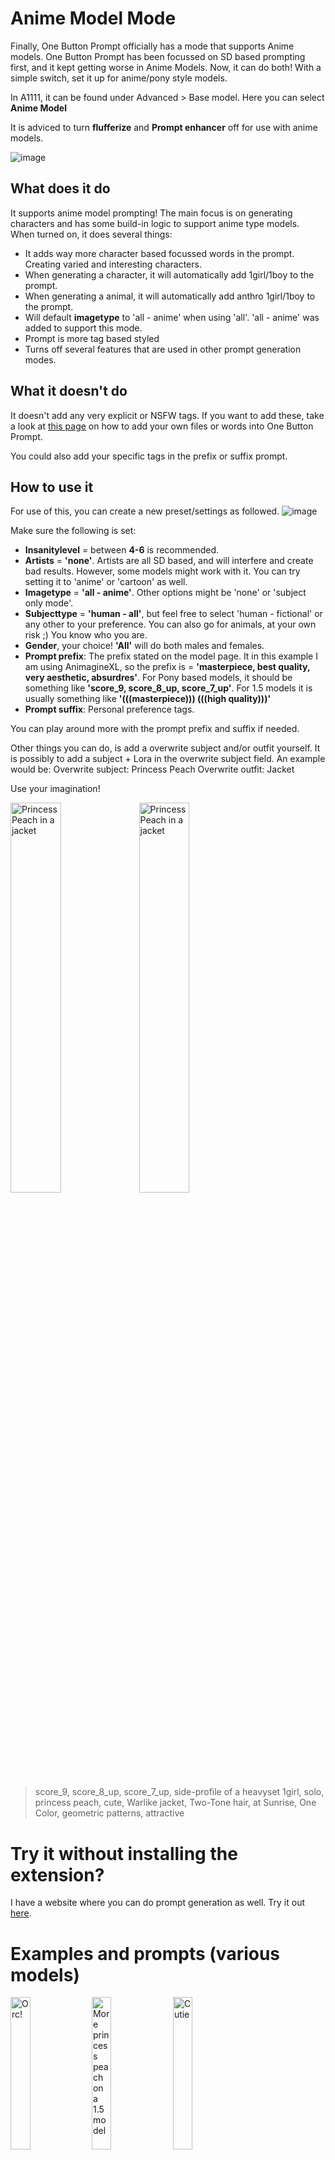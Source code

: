 # Anime Model Mode

Finally, One Button Prompt officially has a mode that supports Anime models. One Button Prompt has been focussed on SD based prompting first, and it kept getting worse in Anime Models. Now, it can do both! With a simple switch, set it up for anime/pony style models.

In A1111, it can be found under Advanced > Base model. Here you can select __Anime Model__

It is adviced to turn __flufferize__ and __Prompt enhancer__ off for use with anime models.

![image](https://github.com/AIrjen/OneButtonPrompt/assets/130234949/6408ebfd-a92d-411e-8569-dd0816f95e5f)

## What does it do

It supports anime model prompting! The main focus is on generating characters and has some build-in logic to support anime type models. When turned on, it does several things:

- It adds way more character based focussed words in the prompt. Creating varied and interesting characters.
- When generating a character, it will automatically add 1girl/1boy to the prompt.
- When generating a animal, it will automatically add anthro 1girl/1boy to the prompt.
- Will default __imagetype__ to 'all - anime' when using 'all'. 'all - anime' was added to support this mode.
- Prompt is more tag based styled
- Turns off several features that are used in other prompt generation modes.

## What it doesn't do

It doesn't add any very explicit or NSFW tags. If you want to add these, take a look at [this page](https://github.com/AIrjen/OneButtonPrompt/blob/anime_model_mode/user_guides/custom_files.md) on how to add your own files or words into One Button Prompt.

You could also add your specific tags in the prefix or suffix prompt.

## How to use it

For use of this, you can create a new preset/settings as followed. 
![image](https://github.com/AIrjen/OneButtonPrompt/assets/130234949/9e2ab917-f205-4746-bf67-f31d2aff2306)

Make sure the following is set:
 
 - **Insanitylevel** = between __4-6__ is recommended.
 - **Artists** = __'none'__. Artists are all SD based, and will interfere and create bad results. However, some models might work with it. You can try setting it to 'anime' or 'cartoon' as well.
 - **Imagetype** = __'all - anime'__. Other options might be 'none' or 'subject only mode'.
 - **Subjecttype** = __'human - all'__, but feel free to select 'human - fictional' or any other to your preference. You can also go for animals, at your own risk ;) You know who you are.
 - **Gender**, your choice! __'All'__ will do both males and females.
 - **Prompt prefix**: The prefix stated on the model page. It in this example I am using AnimagineXL, so the prefix is = __'masterpiece, best quality, very aesthetic, absurdres'__. For Pony based models, it should be something like __'score_9, score_8_up, score_7_up'__. For 1.5 models it is usually something like __'(((masterpiece))) (((high quality)))'__
 - **Prompt suffix**: Personal preference tags.

You can play around more with the prompt prefix and suffix if needed.

Other things you can do, is add a overwrite subject and/or outfit yourself. It is possibly to add a subject + Lora in the overwrite subject field.
An example would be:
Overwrite subject: Princess Peach
Overwrite outfit: Jacket

Use your imagination!

<img src="https://github.com/AIrjen/OneButtonPrompt/assets/130234949/65d567be-d3bb-401d-b258-6311ed097a39.png" alt="Princess Peach in a jacket" width="40%" height="40%">
<img src="https://github.com/AIrjen/OneButtonPrompt/assets/130234949/339bc932-1be8-44ec-ab61-9ec8ee445296.png" alt="Princess Peach in a jacket" width="40%" height="40%">

> score_9, score_8_up, score_7_up, side-profile of a heavyset 1girl, solo, princess peach, cute, Warlike jacket, Two-Tone hair, at Sunrise, One Color, geometric patterns, attractive

# Try it without installing the extension?

I have a website where you can do prompt generation as well. Try it out [here](https://airjen.pythonanywhere.com/).

# Examples and prompts (various models)
<img src="https://github.com/AIrjen/OneButtonPrompt/assets/130234949/a0880fce-a448-417f-9a8f-be9f56213038.png" alt="Orc!" width="25%" height="25%">
<img src="https://github.com/AIrjen/OneButtonPrompt/assets/130234949/2839476f-5a96-4fb3-85d4-6cfefff05950.png" alt="More princess peach on a 1.5 model" width="25%" height="25%">
<img src="https://github.com/AIrjen/OneButtonPrompt/assets/130234949/7d71f1a3-9ffd-4828-ba41-bec8adc8ff4a.png" alt="Cutie" width="25%" height="25%">
<img src="https://github.com/AIrjen/OneButtonPrompt/assets/130234949/0005e54d-e0c5-404a-b8cb-3b92bf5a7ea3.png" alt="Not so cutie" width="25%" height="25%">
<img src="https://github.com/AIrjen/OneButtonPrompt/assets/130234949/ab7bb864-38ae-478b-b540-5386bd8f569c.png" alt="Semi realism" width="25%" height="25%">
<img src="https://github.com/AIrjen/OneButtonPrompt/assets/130234949/b679c5f6-e99e-4226-b9fd-210121b90044.png" alt="Those hands!" width="25%" height="25%">
<img src="https://github.com/AIrjen/OneButtonPrompt/assets/130234949/878d013e-b125-46a2-b1f0-b02fa431c270.png" alt="Pixel art style" width="25%" height="25%">
<img src="https://github.com/AIrjen/OneButtonPrompt/assets/130234949/701a3ac6-152e-4fa5-a632-1c2f11505b22.png" alt="Yes it can also do husbandos" width="25%" height="25%">
<img src="https://github.com/AIrjen/OneButtonPrompt/assets/130234949/cfc86f6e-b17b-4001-a90d-78e79be44f55.png" alt="Varied example" width="25%" height="25%">

> masterpiece, best quality, very aesthetic, absurdres, upper body shot of a 1girl, solo, Female Orc, looking up, Taper, Thunderstorm, Oversaturated

> ((best quality)) , ((masterpiece)) , (detailed) , buff 1girl, solo, princess peach, white dress, Plaid trimmings, perched on a cloud, Honey hair, Fine art, Hopeless, hyper detailed, Rembrandt lighting, lots of details, moody

> masterpiece, best quality, very aesthetic, absurdres, shot from side of a flawless buxom 1girl, solo, Major, Ginger hair, Flustered, One Color, womanly, magnificent

> masterpiece, best quality, very aesthetic, absurdres, wide shot of a buff 1girl, solo, Minion dark yellow skin, Fur and Leather, Nihongami, Indirect light, Agfacolor, absurdres, 4K, monochromatic

> masterpiece, best quality, very aesthetic, absurdres, (1girl, solo, Lily James:1.2) , good-looking, Frolicking in a Lalbagh Botanical Garden, spring armor, Bouffant, Sunny, back-light, Low Contrast, realistic and detailed, intricate details

> score_9, score_8_up, score_7_up, pretty Scottish 1girl, solo, Spider-Gwen, costume, Kung fu pose, Braided half-up half-down, flower in hair, Sharp and in focus, Masterpiece, Lonely, Saturated

> masterpiece, best quality, very aesthetic, absurdres, dramatic pixel art, shot from side of a wearing Fleece pullover, overweight (1girl, solo:1.3) , Tiny, feeling relaxed, beautiful mouth, Defined lips, Two-Tone hair, Magic Realism, Primitivism, soft lighting, Fujifilm Superia, kawaii

> masterpiece, best quality, very aesthetic, absurdres, POV shot of a 1boy, solo, Temol, Surfer clothing, Looking over the shoulder, Dark hair, Movie still, Depressing, spotlit, Cinestill

> score_9, score_8_up, score_7_up, over the shoulder shot of a Nonchalant (1girl, solo, Museum curator:1.2) , Dreadlocks, curly hair, mountains, ultrafine detailed, Happy, elegant, Moonlit, Pastel Colors, Swirling Sisal


